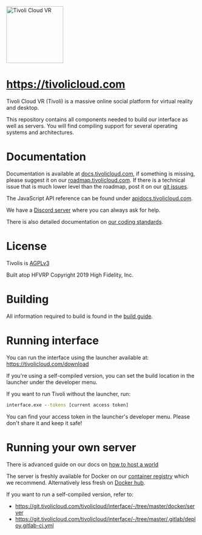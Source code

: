 <img height="150" src="https://tivolicloud.com/assets/logo-dark.svg" alt="Tivoli Cloud VR"/>

# https://tivolicloud.com

Tivoli Cloud VR (Tivoli) is a massive online social platform for virtual reality and desktop.

This repository contains all components needed to build our interface as well as servers.
You will find compiling support for several operating systems and architectures.

# Documentation

Documentation is available at [docs.tivolicloud.com](https://docs.tivolicloud.com), if something is missing, please suggest it on our [roadmap.tivolicloud.com](https://roadmap.tivolicloud.com). If there is a technical issue that is much lower level than the roadmap, post it on our [git issues](https://git.tivolicloud.com/tivolicloud/issues/-/issues).

The JavaScript API reference can be found under [apidocs.tivolicloud.com](https://apidocs.tivolicloud.com).

We have a [Discord server](https://tivolicloud.com/discord) where you can always ask for help.

There is also detailed documentation on [our coding standards](howtos/CODING_STANDARD.md).

# License

Tivolis is [AGPLv3](https://www.gnu.org/licenses/agpl-3.0.en.html)

Built atop HFVRP Copyright 2019 High Fidelity, Inc.

# Building

All information required to build is found in the [build guide](howtos/BUILD.md).

# Running interface

You can run the interface using the launcher available at: https://tivolicloud.com/download

If you're using a self-compiled version, you can set the build location in the launcher under the developer menu.

If you want to run Tivoli without the launcher, run:

```cmd
interface.exe --tokens [current access token]
```

You can find your access token in the launcher's developer menu. Please don't share it and keep it safe!

# Running your own server

There is advanced guide on our docs on [how to host a world](https://docs.tivolicloud.com/worlds/host-a-world-advanced/)

The server is freshly available for Docker on our [container registry](https://git.tivolicloud.com/tivolicloud/interface/container_registry) which we recommend. Alternatively less fresh on [Docker hub](https://hub.docker.com/r/tivolicloud/server).

If you want to run a self-compiled version, refer to:

-   https://git.tivolicloud.com/tivolicloud/interface/-/tree/master/docker/server
-   https://git.tivolicloud.com/tivolicloud/interface/-/tree/master/.gitlab/deploy.gitlab-ci.yml
